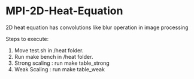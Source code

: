 # MPI-2D-Heat-Equation
2D heat equation has convolutions like blur operation in image processing

Steps to execute:
1. Move test.sh in /heat folder.
2. Run make bench in /heat folder.
3. Strong scaling : run make table_strong 
4. Weak Scaling : run make table_weak

